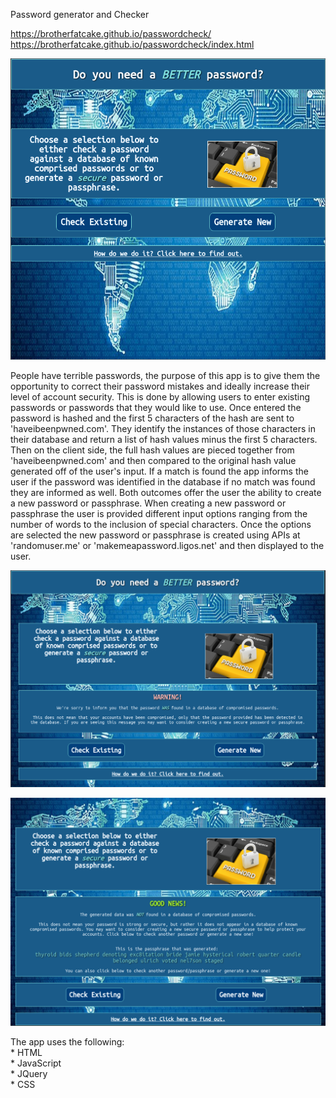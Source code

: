 Password generator and Checker

https://brotherfatcake.github.io/passwordcheck/
<br>
https://brotherfatcake.github.io/passwordcheck/index.html


![Alt text](AppScreenshot.png?raw=true "Home Page")

People have terrible passwords, the purpose of this app is to give them the opportunity to correct their password mistakes and ideally increase their level of account security. This is done by allowing users to enter existing passwords or passwords that they would like to use. Once entered the password is hashed and the first 5 characters of the hash are sent to 'haveibeenpwned.com'. They identify the instances of those characters in their database and return a list of hash values minus the first 5 characters. Then on the client side, the full hash values are pieced together from 'haveibeenpwned.com' and then compared to the original hash value generated off of the user's input. If a match is found the app informs the user if the password was identified in the database if no match was found they are informed as well. Both outcomes offer the user the ability to create a new password or passphrase. When creating a new password or passphrase the user is provided different input options ranging from the number of words to the inclusion of special characters. Once the options are selected the new password or passphrase is created using APIs at 'randomuser.me' or 'makemeapassword.ligos.net' and then displayed to the user.



![Alt text](AppScreenshot-checked.png?raw=true "Checked results")

![Alt text](AppScreenshot-phrase.png?raw=true "New passphrase results")

The app uses the following: <br>
    * HTML <br>
    * JavaScript  <br>
    * JQuery  <br>
    * CSS

    
    